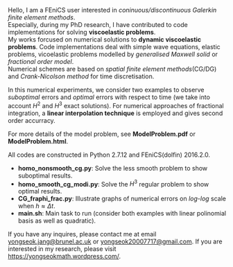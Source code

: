 Hello, I am a FEniCS user interested in *coninuous/discontinuous Galerkin finite element methods*.  
Especially, during my PhD research, I have contributed to code implementations for solving **viscoelastic problems**.  
My works forcused on numerical solutions to **dynamic viscoelastic problems**. 
Code implementations deal with simple wave equations, elastic problems, vicoelastic problems modelled by *generalised Maxwell solid* or *fractional order model*.  
Numerical schemes are based on *spatial finite element methods*(CG/DG) and *Crank-Nicolson method* for time discretisation.


In this numerical experiments, we consider two examples to observe *suboptimal* errors and *optimal* errors with respect to time (we take into account $H^2$ and $H^3$ exact solutions). For numerical approaches of fractional integration, a **linear interpolation technique** is employed and gives second order accurracy.


For more details of the model problem, see **ModelProblem.pdf** or **ModelProblem.html**.

All codes are constructed in Python 2.7.12 and FEniCS(dolfin) 2016.2.0.
- **homo_nonsmooth_cg.py**: Solve the less smooth problem to show suboptimal results.
- **homo_smooth_cg_modi.py**: Solve the $H^3$ regular problem to show optimal results.
- **CG_fraphi_frac.py**: Illustrate graphs of numerical errors on *log-log* scale when $h\approx\Delta t$.
- **main.sh**: Main task to run (consider both examples with linear polinomial basis as well as quadratic).


If you have any inquires, please contact me at email yongseok.jang@brunel.ac.uk or yongseok20007717@gmail.com.
If you are interested in my research, please visit https://yongseokmath.wordpress.com/.
